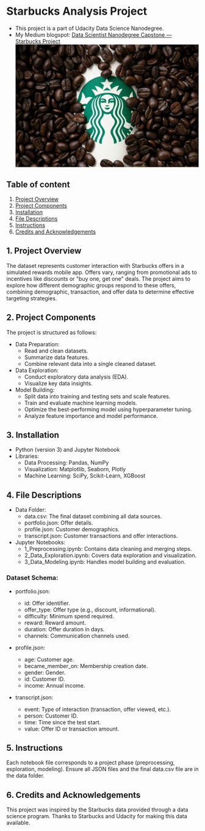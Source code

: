 # Starbucks Analysis Project
- This project is a part of Udacity Data Science Nanodegree.
- My Medium blogspot: [Data Scientist Nanodegree Capstone — Starbucks Project](https://medium.com/@phat.caominh.dev/understanding-starbuck-customer-behavior-through-offer-response-modeling-and-analysis-6c6bb9f5a8ff)
![Starbucks Analysis Project](images/starbuck-logo.webp)

## Table of content
1. [Project Overview](https://github.com/Phatcm/Starbucks-Analysis-Project/tree/main#1-project-overview)
2. [Project Components](https://github.com/Phatcm/Starbucks-Analysis-Project/tree/main#2-project-components)
3. [Installation](https://github.com/Phatcm/Starbucks-Analysis-Project/tree/main#3-installation)
4. [File Descriptions](https://github.com/Phatcm/Starbucks-Analysis-Project/tree/main#4-file-descriptions)
5. [Instructions](https://github.com/Phatcm/Starbucks-Analysis-Project/tree/main#5-instructions)
6. [Credits and Acknowledgements](https://github.com/Phatcm/Starbucks-Analysis-Project/tree/main#6-credits-and-acknowledgements)

## 1. Project Overview
The dataset represents customer interaction with Starbucks offers in a simulated rewards mobile app. Offers vary, ranging from promotional ads to incentives like discounts or "buy one, get one" deals. The project aims to explore how different demographic groups respond to these offers, combining demographic, transaction, and offer data to determine effective targeting strategies.  

## 2. Project Components
The project is structured as follows:
- Data Preparation:
    - Read and clean datasets.
    - Summarize data features.
    - Combine relevant data into a single cleaned dataset.
- Data Exploration:
    - Conduct exploratory data analysis (EDA).
    - Visualize key data insights.
- Model Building:
    - Split data into training and testing sets and scale features.
    - Train and evaluate machine learning models.
    - Optimize the best-performing model using hyperparameter tuning.
    - Analyze feature importance and model performance.
  
## 3. Installation
- Python (version 3) and Jupyter Notebook
- Libraries:
    - Data Processing: Pandas, NumPy
    - Visualization: Matplotlib, Seaborn, Plotly
    - Machine Learning: SciPy, Scikit-Learn, XGBoost

## 4. File Descriptions
- Data Folder:
    - data.csv: The final dataset combining all data sources.
    - portfolio.json: Offer details.
    - profile.json: Customer demographics.
    - transcript.json: Customer transactions and offer interactions.
- Jupyter Notebooks:
    - 1_Preprocessing.ipynb: Contains data cleaning and merging steps.
    - 2_Data_Exploration.ipynb: Covers data exploration and visualization.
    - 3_Data_Modeling.ipynb: Handles model building and evaluation.

### Dataset Schema:
- portfolio.json:
    - id: Offer identifier.
    - offer_type: Offer type (e.g., discount, informational).
    - difficulty: Minimum spend required.
    - reward: Reward amount.
    - duration: Offer duration in days.
    - channels: Communication channels used.

- profile.json:
    - age: Customer age.
    - became_member_on: Membership creation date.
    - gender: Gender.
    - id: Customer ID.
    - income: Annual income.

- transcript.json:
    - event: Type of interaction (transaction, offer viewed, etc.).
    - person: Customer ID.
    - time: Time since the test start.
    - value: Offer ID or transaction amount.

## 5. Instructions
Each notebook file corresponds to a project phase (preprocessing, exploration, modeling). Ensure all JSON files and the final data.csv file are in the data folder.

## 6. Credits and Acknowledgements
This project was inspired by the Starbucks data provided through a data science program. Thanks to Starbucks and Udacity for making this data available.